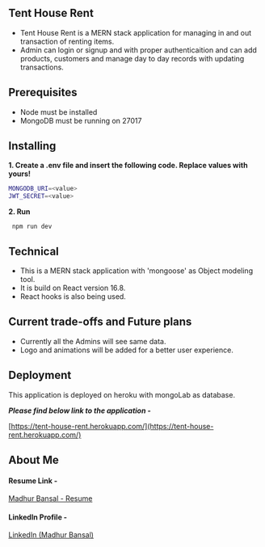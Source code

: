 ## Tent House Rent

- Tent House Rent is a MERN stack application for managing in and out transaction of renting items.
- Admin can login or signup and with proper authenticaition and can add products, customers and manage day to day records with updating transactions.

## Prerequisites 

- Node must be installed
- MongoDB must be running on 27017

## Installing

**1. Create a .env file and insert the following code. Replace values with yours!**

```bash
MONGODB_URI=<value>
JWT_SECRET=<value>
```
**2. Run**

` npm run dev`

## Technical 

- This is a MERN stack application with 'mongoose' as Object modeling tool.
- It is build on React version 16.8.
- React hooks is also being used.

## Current trade-offs and Future plans

- Currently all the Admins will see same data.
- Logo and animations will be added for a better user experience.

## Deployment

This application is deployed on heroku with mongoLab as database.

***Please find below link to the application -***

[https://tent-house-rent.herokuapp.com/](https://tent-house-rent.herokuapp.com/)

## About Me

#### Resume Link -
[Madhur Bansal - Resume](https://drive.google.com/file/d/1htbnwF4rNxJd6kMhkHh2xzUcuSC1NS7e/view?usp=sharing)

#### LinkedIn Profile -
[LinkedIn (Madhur Bansal)](https://www.linkedin.com/in/madhur-bansal-b4b694117/)
